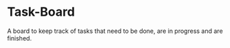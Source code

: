 # Task-Board
A board to keep track of tasks that need to be done, are in progress and are finished.
